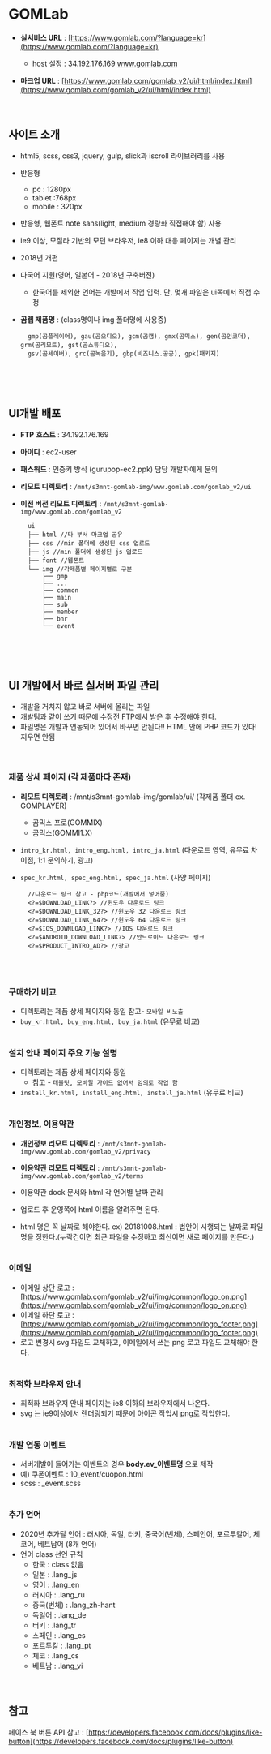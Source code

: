 # GOMLab
* **실서비스 URL** : [https://www.gomlab.com/?language=kr](https://www.gomlab.com/?language=kr)  
    * host 설정 :  34.192.176.169	www.gomlab.com
    
* **마크업 URL** :  [https://www.gomlab.com/gomlab_v2/ui/html/index.html](https://www.gomlab.com/gomlab_v2/ui/html/index.html)
<br/><br/><br/>

## 사이트 소개 
* html5, scss, css3, jquery, gulp, slick과 iscroll 라이브러리를 사용  

* 반응형
  * pc : 1280px  
  * tablet :768px
  * mobile : 320px  
  
* 반응형, 웹폰트 note sans(light, medium 경량화 직접해야 함) 사용  

* ie9 이상, 모질라 기반의 모던 브라우저, ie8 이하 대응 페이지는 개별 관리  

* 2018년 개편  

* 다국어 지원(영어, 일본어 - 2018년 구축버전)
  * 한국어를 제외한 언어는 개발에서 직업 입력. 단, 몇개 파일은 ui쪽에서 직접 수정

* **곰랩 제품명** : (class명이나  img 폴더명에 사용중)  

        gmp(곰플레이어), gau(곰오디오), gcm(곰캠), gmx(곰믹스), gen(곰인코더), grm(곰리모트), gst(곰스튜디오), 
        gsv(곰세이버), grc(곰녹음기), gbp(비즈니스.공공), gpk(패키지) 
<br/><br/><br/>

## UI개발 배포  

* **FTP** **호스트** : 34.192.176.169  
* **아이디** : ec2-user  
* **패스워드** : 인증키 방식 (gurupop-ec2.ppk) 담당 개발자에게 문의  
* **리모트 디렉토리** : `/mnt/s3mnt-gomlab-img/www.gomlab.com/gomlab_v2/ui`  
* **이전 버전 리모트 디렉토리** : `/mnt/s3mnt-gomlab-img/www.gomlab.com/gomlab_v2`
        
        ui
        ├── html //타 부서 마크업 공유
        ├── css //min 폴더에 생성된 css 업로드
        ├── js //min 폴더에 생성된 js 업로드
        ├── font //웹폰트
        └── img //각제품별 페이지별로 구분
            ├── gmp
            ├── ...
            ├── common
            ├── main
            ├── sub
            ├── member
            ├── bnr
            └── event
<br/><br/><br/>

## UI 개발에서 바로 실서버 파일 관리  

* 개발을 거치지 않고 바로 서버에 올리는 파일 
* 개발팀과 같이 쓰기 때문에 수정전 FTP에서 받은 후 수정해야 한다.
* 파일명은 개발과 연동되어 있어서 바꾸면 안된다!! HTML 안에 PHP 코드가 있다! 지우면 안됨  
<br/><br/>

### 제품 상세 페이지 (각 제품마다 존재)  
* **리모트 디렉토리** : /mnt/s3mnt-gomlab-img/gomlab/ui/ (각제품 폴더 ex. GOMPLAYER)  
  * 곰믹스 프로(GOMMIX)
  * 곰믹스(GOMMI1.X)  
* `intro_kr.html, intro_eng.html, intro_ja.html` (다운로드 영역, 유무료 차이점, 1:1 문의하기, 광고)  
* `spec_kr.html, spec_eng.html, spec_ja.html` (사양 페이지)

        //다운로드 링크 참고 - php코드(개발에서 넣어줌)
        <?=$DOWNLOAD_LINK?> //윈도우 다운로드 링크
        <?=$DOWNLOAD_LINK_32?> //윈도우 32 다운로드 링크
        <?=$DOWNLOAD_LINK_64?> //윈도우 64 다운로드 링크
        <?=$IOS_DOWNLOAD_LINK?> //IOS 다운로드 링크
        <?=$ANDROID_DOWNLOAD_LINK?> //안드로이드 다운로드 링크
        <?=$PRODUCT_INTRO_AD?> //광고
<br/><br/>

### 구매하기 비교

* 디렉토리는 제품 상세 페이지와 동일 
    참고- `모바일 비노출`
* `buy_kr.html, buy_eng.html, buy_ja.html` (유무료 비교)
<br/><br/>

### 설치 안내 페이지 주요 기능 설명
* 디렉토리는 제품 상세 페이지와 동일
  * 참고 - `테블릿, 모바일 가이드 없어서 임의로 작업 함`
* `install_kr.html, install_eng.html, install_ja.html`  (유무료 비교)
<br/><br/>

### 개인정보, 이용약관
* **개인정보 리모트 디렉토리** : `/mnt/s3mnt-gomlab-img/www.gomlab.com/gomlab_v2/privacy`  
* **이용약관 리모트 디렉토리** : `/mnt/s3mnt-gomlab-img/www.gomlab.com/gomlab_v2/terms`
* 이용약관 dock 문서와 html 각 언어별 날짜 관리
* 업로드 후 운영쪽에 html 이름을 알려주면 된다. 

* html 명은 꼭 날짜로 해야한다. ex) 20181008.html  : 법안이 시행되는 날짜로 파일명을 정한다.(누락건이면 최근 파일을 수정하고 최신이면 새로 페이지를 만든다.)
<br/><br/>

### 이메일
* 이메일 상단 로고 : [https://www.gomlab.com/gomlab_v2/ui/img/common/logo_on.png](https://www.gomlab.com/gomlab_v2/ui/img/common/logo_on.png)
* 이메일 하단 로고 : [https://www.gomlab.com/gomlab_v2/ui/img/common/logo_footer.png](https://www.gomlab.com/gomlab_v2/ui/img/common/logo_footer.png)
* 로고 변경시 svg 파일도 교체하고, 이메일에서 쓰는 png 로고 파일도 교체해야 한다.
<br/><br/>

### 최적화 브라우저 안내
* 최적화 브라우저 안내 페이지는 ie8 이하의 브라우저에서 나온다.
* svg 는 ie9이상에서 렌더링되기 때문에 아이콘 작업시 png로 작업한다.
<br/><br/>

### 개발 연동 이벤트
* 서버개발이 들어가는 이벤트의 경우 **body.ev_이벤트명** 으로 제작
* 예) 쿠폰이벤트 : 10_event/cuopon.html
* scss : _event.scss
<br/><br/>

### 추가 언어
* 2020년 추가될 언어 : 러시아, 독일, 터키, 중국어(번체), 스페인어, 포르투칼어, 체코어, 베트남어 (8개 언어)
* 언어 class 선언 규칙
  - 한국 : class 없음
  - 일본 : .lang_js
  - 영어 : .lang_en
  - 러시아 : .lang_ru
  - 중국(번체) : .lang_zh-hant
  - 독일어 : .lang_de
  - 터키 : .lang_tr
  - 스페인 : .lang_es
  - 포르투칼 : .lang_pt
  - 체코 : .lang_cs
  - 베트남 : .lang_vi
<br/><br/><br/>

## 참고  
페이스 북 버튼 API 참고  : [https://developers.facebook.com/docs/plugins/like-button](https://developers.facebook.com/docs/plugins/like-button)